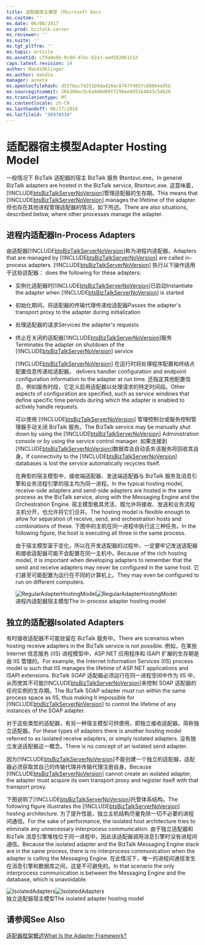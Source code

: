 ```yaml
---
title: 适配器宿主模型 |Microsoft Docs
ms.custom: ''
ms.date: 06/08/2017
ms.prod: biztalk-server
ms.reviewer: ''
ms.suite: ''
ms.tgt_pltfrm: ''
ms.topic: article
ms.assetid: cf9a8e6b-8c8d-47ec-b2a3-aed58206121d
caps.latest.revision: 14
author: MandiOhlinger
ms.author: mandia
manager: anneta
ms.openlocfilehash: d5576acf4251b9da420ac8747f4857c08064ed5b
ms.sourcegitcommit: 266308ec5c6a9d8d80ff298ee6051b4843c5d626
ms.translationtype: MT
ms.contentlocale: zh-CN
ms.lasthandoff: 06/27/2018
ms.locfileid: "36978534"
---
```

# <a name="adapter-hosting-model"></a><span data-ttu-id="52cb8-102">适配器宿主模型</span><span class="sxs-lookup"><span data-stu-id="52cb8-102">Adapter Hosting Model</span></span>
<span data-ttu-id="52cb8-103">一般情况下 BizTalk 适配器的宿主 BizTalk 服务 Btsntsvc.exe。</span><span class="sxs-lookup"><span data-stu-id="52cb8-103">In general BizTalk adapters are hosted in the BizTalk service, Btsntsvc.exe.</span></span> <span data-ttu-id="52cb8-104">这意味着，[!INCLUDE[btsBizTalkServerNoVersion](../includes/btsbiztalkservernoversion-md.md)]管理适配器的生存期。</span><span class="sxs-lookup"><span data-stu-id="52cb8-104">This means that [!INCLUDE[btsBizTalkServerNoVersion](../includes/btsbiztalkservernoversion-md.md)] manages the lifetime of the adapter.</span></span> <span data-ttu-id="52cb8-105">但也存在其他进程管理适配器的情况，如下所述。</span><span class="sxs-lookup"><span data-stu-id="52cb8-105">There are also situations, described below, where other processes manage the adapter.</span></span>  
  
## <a name="in-process-adapters"></a><span data-ttu-id="52cb8-106">进程内适配器</span><span class="sxs-lookup"><span data-stu-id="52cb8-106">In-Process Adapters</span></span>  
 <span data-ttu-id="52cb8-107">由适配器[!INCLUDE[btsBizTalkServerNoVersion](../includes/btsbiztalkservernoversion-md.md)]称为进程内适配器。</span><span class="sxs-lookup"><span data-stu-id="52cb8-107">Adapters that are managed by [!INCLUDE[btsBizTalkServerNoVersion](../includes/btsbiztalkservernoversion-md.md)] are called in-process adapters.</span></span> [!INCLUDE[btsBizTalkServerNoVersion](../includes/btsbiztalkservernoversion-md.md)]<span data-ttu-id="52cb8-108"> 执行以下操作适用于这些适配器：</span><span class="sxs-lookup"><span data-stu-id="52cb8-108"> does the following for these adapters:</span></span>  
  
- <span data-ttu-id="52cb8-109">实例化适配器时[!INCLUDE[btsBizTalkServerNoVersion](../includes/btsbiztalkservernoversion-md.md)]已启动</span><span class="sxs-lookup"><span data-stu-id="52cb8-109">Instantiate the adapter when [!INCLUDE[btsBizTalkServerNoVersion](../includes/btsbiztalkservernoversion-md.md)] is started</span></span>  
  
- <span data-ttu-id="52cb8-110">初始化期间，将适配器的传输代理传递给适配器</span><span class="sxs-lookup"><span data-stu-id="52cb8-110">Passes the adapter's transport proxy to the adapter during initialization</span></span>  
  
- <span data-ttu-id="52cb8-111">处理适配器的请求</span><span class="sxs-lookup"><span data-stu-id="52cb8-111">Services the adapter's requests</span></span>  
  
- <span data-ttu-id="52cb8-112">终止在关闭的适配器[!INCLUDE[btsBizTalkServerNoVersion](../includes/btsbiztalkservernoversion-md.md)]服务</span><span class="sxs-lookup"><span data-stu-id="52cb8-112">Terminates the adapter on shutdown of the [!INCLUDE[btsBizTalkServerNoVersion](../includes/btsbiztalkservernoversion-md.md)] service</span></span>  
  
  [!INCLUDE[btsBizTalkServerNoVersion](../includes/btsbiztalkservernoversion-md.md)]<span data-ttu-id="52cb8-113"> 在运行时将处理程序配置和终结点配置信息传递给适配器。</span><span class="sxs-lookup"><span data-stu-id="52cb8-113"> delivers handler configuration and endpoint configuration information to the adapter at run time.</span></span> <span data-ttu-id="52cb8-114">还指定其他配置信息，例如服务时段，它定义启用适配器以处理请求的特定时间段。</span><span class="sxs-lookup"><span data-stu-id="52cb8-114">Other aspects of configuration are specified, such as service windows that define specific time periods during which the adapter is enabled to actively handle requests.</span></span>  
  
  <span data-ttu-id="52cb8-115">可以使用 [!INCLUDE[btsBizTalkServerNoVersion](../includes/btsbiztalkservernoversion-md.md)] 管理控制台或服务控制管理器手动关闭 BizTalk 服务。</span><span class="sxs-lookup"><span data-stu-id="52cb8-115">The BizTalk service may be manually shut down by using the [!INCLUDE[btsBizTalkServerNoVersion](../includes/btsbiztalkservernoversion-md.md)] Administration console or by using the service control manager.</span></span> <span data-ttu-id="52cb8-116">如果连接到[!INCLUDE[btsBizTalkServerNoVersion](../includes/btsbiztalkservernoversion-md.md)]数据库会自动丢失该服务将回收其自身。</span><span class="sxs-lookup"><span data-stu-id="52cb8-116">If connectivity to the [!INCLUDE[btsBizTalkServerNoVersion](../includes/btsbiztalkservernoversion-md.md)] databases is lost the service automatically recycles itself.</span></span>  
  
  <span data-ttu-id="52cb8-117">在典型的宿主模型中，接收端适配器、发送端适配器与 BizTalk 服务及消息引擎和业务流程引擎的宿主均为同一进程。</span><span class="sxs-lookup"><span data-stu-id="52cb8-117">In the typical hosting model, receive-side adapters and send-side adapters are hosted in the same process as the BizTalk service, along with the Messaging Engine and the Orchestration Engine.</span></span> <span data-ttu-id="52cb8-118">宿主模型极其灵活，既允许将接收、发送和业务流程主机分开，也允许将它们合并。</span><span class="sxs-lookup"><span data-stu-id="52cb8-118">The hosting model is flexible enough to allow for separation of receive, send, and orchestration hosts and combinations of these.</span></span> <span data-ttu-id="52cb8-119">下图中的主机在同一进程中执行这三种任务。</span><span class="sxs-lookup"><span data-stu-id="52cb8-119">In the following figure, the host is executing all three in the same process.</span></span>  
  
  <span data-ttu-id="52cb8-120">由于宿主模型富于变化，所以在开发适配器的过程中，一定要牢记发送适配器和接收适配器可能不会配置在同一主机中。</span><span class="sxs-lookup"><span data-stu-id="52cb8-120">Because of the rich hosting model, it is important when developing adapters to remember that the send and receive adapters may never be configured in the same host.</span></span> <span data-ttu-id="52cb8-121">它们甚至可能配置为运行在不同的计算机上。</span><span class="sxs-lookup"><span data-stu-id="52cb8-121">They may even be configured to run on different computers.</span></span>  
  
  <span data-ttu-id="52cb8-122">![](../core/media/regularadapterhostingmodel.gif "RegularAdapterHostingModel")</span><span class="sxs-lookup"><span data-stu-id="52cb8-122">![](../core/media/regularadapterhostingmodel.gif "RegularAdapterHostingModel")</span></span>  
  <span data-ttu-id="52cb8-123">进程内适配器宿主模型</span><span class="sxs-lookup"><span data-stu-id="52cb8-123">The in-process adapter hosting model</span></span>  
  
## <a name="isolated-adapters"></a><span data-ttu-id="52cb8-124">独立的适配器</span><span class="sxs-lookup"><span data-stu-id="52cb8-124">Isolated Adapters</span></span>  
 <span data-ttu-id="52cb8-125">有时接收适配器不可能驻留在 BizTalk 服务中。</span><span class="sxs-lookup"><span data-stu-id="52cb8-125">There are scenarios when hosting receive adapters in the BizTalk service is not possible.</span></span> <span data-ttu-id="52cb8-126">例如，在某些 Internet 信息服务 (IIS) 进程模型中，ASP.NET 应用程序和 ISAPI 扩展的生存期是由 IIS 管理的。</span><span class="sxs-lookup"><span data-stu-id="52cb8-126">For example, the Internet Information Services (IIS) process model is such that IIS manages the lifetime of ASP.NET applications and ISAPI extensions.</span></span> <span data-ttu-id="52cb8-127">BizTalk SOAP 适配器必须运行在同一进程空间中作为 IIS 中，从而使其不可能[!INCLUDE[btsBizTalkServerNoVersion](../includes/btsbiztalkservernoversion-md.md)]来控制 SOAP 适配器的任何实例的生存期。</span><span class="sxs-lookup"><span data-stu-id="52cb8-127">The BizTalk SOAP adapter must run within the same process space as IIS, thus making it impossible for [!INCLUDE[btsBizTalkServerNoVersion](../includes/btsbiztalkservernoversion-md.md)] to control the lifetime of any instances of the SOAP adapter.</span></span>  
  
 <span data-ttu-id="52cb8-128">对于这些类型的适配器，有另一种宿主模型可供使用，即独立接收适配器，简称独立适配器。</span><span class="sxs-lookup"><span data-stu-id="52cb8-128">For these types of adapters there is another hosting model referred to as isolated receive adapters, or simply isolated adapters.</span></span> <span data-ttu-id="52cb8-129">没有独立发送适配器这一概念。</span><span class="sxs-lookup"><span data-stu-id="52cb8-129">There is no concept of an isolated send adapter.</span></span>  
  
 <span data-ttu-id="52cb8-130">因为[!INCLUDE[btsBizTalkServerNoVersion](../includes/btsbiztalkservernoversion-md.md)]不能创建一个独立的适配器，适配器必须获取其自己的传输代理并传输代理注册自身。</span><span class="sxs-lookup"><span data-stu-id="52cb8-130">Because [!INCLUDE[btsBizTalkServerNoVersion](../includes/btsbiztalkservernoversion-md.md)] cannot create an isolated adapter, the adapter must acquire its own transport proxy and register itself with that transport proxy.</span></span>  
  
 <span data-ttu-id="52cb8-131">下图说明了[!INCLUDE[btsBizTalkServerNoVersion](../includes/btsbiztalkservernoversion-md.md)]托管体系结构。</span><span class="sxs-lookup"><span data-stu-id="52cb8-131">The following figure illustrates the [!INCLUDE[btsBizTalkServerNoVersion](../includes/btsbiztalkservernoversion-md.md)] hosting architecture.</span></span> <span data-ttu-id="52cb8-132">为了提升性能，独立主机结构尽量免除一切不必要的进程间通信。</span><span class="sxs-lookup"><span data-stu-id="52cb8-132">For the sake of performance, the isolated host architecture tries to eliminate any unnecessary interprocess communication.</span></span> <span data-ttu-id="52cb8-133">由于独立适配器和 BizTalk 消息引擎堆栈位于同一进程中，因此该适配器调用消息引擎时没有进程间通信。</span><span class="sxs-lookup"><span data-stu-id="52cb8-133">Because the isolated adapter and the BizTalk Messaging Engine stack are in the same process, there is no interprocess communication when the adapter is calling the Messaging Engine.</span></span> <span data-ttu-id="52cb8-134">在此情况下，唯一的进程间通信发生在消息引擎和数据库之间，这是不可避免的。</span><span class="sxs-lookup"><span data-stu-id="52cb8-134">In that scenario the only interprocess communication is between the Messaging Engine and the database, which is unavoidable.</span></span>  
  
 <span data-ttu-id="52cb8-135">![](../core/media/isolatedadapters.gif "IsolatedAdapters")</span><span class="sxs-lookup"><span data-stu-id="52cb8-135">![](../core/media/isolatedadapters.gif "IsolatedAdapters")</span></span>  
<span data-ttu-id="52cb8-136">独立适配器宿主模型</span><span class="sxs-lookup"><span data-stu-id="52cb8-136">The isolated adapter hosting model</span></span>  
  
## <a name="see-also"></a><span data-ttu-id="52cb8-137">请参阅</span><span class="sxs-lookup"><span data-stu-id="52cb8-137">See Also</span></span>  
 [<span data-ttu-id="52cb8-138">适配器框架概述</span><span class="sxs-lookup"><span data-stu-id="52cb8-138">What Is the Adapter Framework?</span></span>](../core/what-is-the-adapter-framework.md)